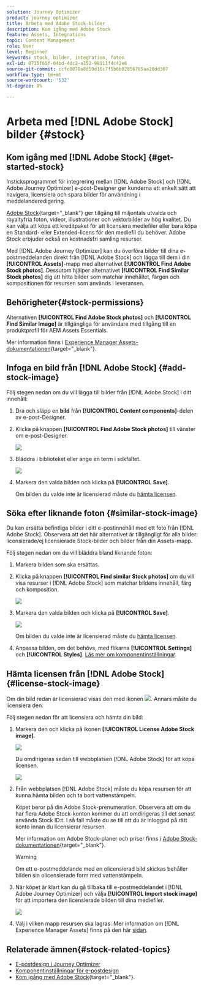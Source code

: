 ```yaml
---
solution: Journey Optimizer
product: journey optimizer
title: Arbeta med Adobe Stock-bilder
description: Kom igång med Adobe Stock
feature: Assets, Integrations
topic: Content Management
role: User
level: Beginner
keywords: stock, bilder, integration, foton
exl-id: 0715f65f-04bd-4dc2-a152-98111f4c42e6
source-git-commit: ccfc0870a8d59d16c7f5b6b02856785aa28dd307
workflow-type: tm+mt
source-wordcount: '532'
ht-degree: 0%

---
```


# Arbeta med [!DNL Adobe Stock] bilder {#stock}

## Kom igång med [!DNL Adobe Stock] {#get-started-stock}

Insticksprogrammet för integrering mellan [!DNL Adobe Stock] och [!DNL Adobe Journey Optimizer] e-post-Designer ger kunderna ett enkelt sätt att navigera, licensiera och spara bilder för användning i meddelanderedigering.

[Adobe Stock](https://helpx.adobe.com/stock/get-started.html){target="_blank"} ger tillgång till miljontals utvalda och royaltyfria foton, videor, illustrationer och vektorbilder av hög kvalitet. Du kan välja att köpa ett kreditpaket för att licensiera mediefiler eller bara köpa en Standard- eller Extended-licens för den mediefil du behöver. Adobe Stock erbjuder också en kostnadsfri samling resurser.

Med [!DNL Adobe Journey Optimizer] kan du överföra bilder till dina e-postmeddelanden direkt från [!DNL Adobe Stock] och lägga till dem i din **[!UICONTROL Assets]**-mapp med alternativet **[!UICONTROL Find Adobe Stock photos]**. Dessutom hjälper alternativet **[!UICONTROL Find Similar Stock photos]** dig att hitta bilder som matchar innehållet, färgen och kompositionen för resursen som används i leveransen.

## Behörigheter{#stock-permissions}

Alternativen **[!UICONTROL Find Adobe Stock photos]** och **[!UICONTROL Find Similar Image]** är tillgängliga för användare med tillgång till en produktprofil för AEM Assets Essentials.

Mer information finns i [Experience Manager Assets-dokumentationen](https://experienceleague.adobe.com/docs/experience-manager-assets-essentials/help/get-started-admins/deploy-administer.html#add-users-to-essentials){target="_blank"}.

## Infoga en bild från [!DNL Adobe Stock] {#add-stock-image}

Följ stegen nedan om du vill lägga till bilder från [!DNL Adobe Stock] i ditt innehåll:

1. Dra och släpp en **bild** från **[!UICONTROL Content components]**-delen av e-post-Designer.

1. Klicka på knappen **[!UICONTROL Find Adobe Stock photos]** till vänster om e-post-Designer.

   ![](assets/stock-find-photos.png)

1. Bläddra i biblioteket eller ange en term i sökfältet.

   ![](assets/stock-select-from-lib.png)

1. Markera den valda bilden och klicka på **[!UICONTROL Save]**.

   Om bilden du valde inte är licensierad måste du [hämta licensen](#license-stock-image).

## Söka efter liknande foton {#similar-stock-image}

Du kan ersätta befintliga bilder i ditt e-postinnehåll med ett foto från [!DNL Adobe Stock]. Observera att det här alternativet är tillgängligt för alla bilder: licensierade/ej licensierade Stock-bilder och bilder från din Assets-mapp.

Följ stegen nedan om du vill bläddra bland liknande foton:

1. Markera bilden som ska ersättas.
1. Klicka på knappen **[!UICONTROL Find similar Stock photos]** om du vill visa resurser i [!DNL Adobe Stock] som matchar bildens innehåll, färg och komposition.

   ![](assets/stock-similar.png)

1. Markera den valda bilden och klicka på **[!UICONTROL Save]**.

   ![](assets/stock-similar-results.png)

   Om bilden du valde inte är licensierad måste du [hämta licensen](#license-stock-image).

1. Anpassa bilden, om det behövs, med flikarna **[!UICONTROL Settings]** och **[!UICONTROL Styles]**. [Läs mer om komponentinställningar](../email/content-components.md).

## Hämta licensen från [!DNL Adobe Stock] {#license-stock-image}

Om din bild redan är licensierad visas den med ikonen ![](assets/stock_10.png). Annars måste du licensiera den.

Följ stegen nedan för att licensiera och hämta din bild:

1. Markera den och klicka på ikonen **[!UICONTROL License Adobe Stock image]**.

   ![](assets/stock-license-icon.png)

   Du omdirigeras sedan till webbplatsen [!DNL Adobe Stock] för att köpa licensen.

   ![](assets/stock-license-photo.png)

1. Från webbplatsen [!DNL Adobe Stock] måste du köpa resursen för att kunna hämta bilden och ta bort vattenstämpeln.

   Köpet beror på din Adobe Stock-prenumeration. Observera att om du har flera Adobe Stock-konton kommer du att omdirigeras till det senast använda Stock ID:t. I så fall måste du se till att du är inloggad på rätt konto innan du licensierar resursen.

   Mer information om Adobe Stock-planer och priser finns i [Adobe Stock-dokumentationen](https://stock.adobe.com/plans){target="_blank"}.

   >[!WARNING]
   > Om ett e-postmeddelande med en olicensierad bild skickas behåller bilden sin olicensierade form med vattenstämpeln.

1. När köpet är klart kan du gå tillbaka till e-postmeddelandet i [!DNL Adobe Journey Optimizer] och välja **[!UICONTROL Import stock image]** för att importera den licensierade bilden till dina mediefiler.

   ![](assets/stock_6.png)

1. Välj i vilken mapp resursen ska lagras. Mer information om [!DNL Experience Manager Assets] finns på den här [sidan](assets.md#get-started-assets).

## Relaterade ämnen{#stock-related-topics}

* [E-postdesign i Journey Optimizer](../email/get-started-email-design.md)
* [Komponentinställningar för e-postdesign](../email/content-components.md)
* [Kom igång med Adobe Stock](https://helpx.adobe.com/stock/get-started.html){target="_blank"}.

